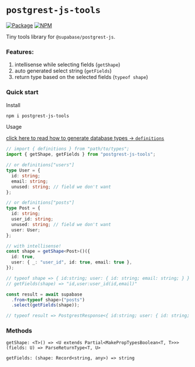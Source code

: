 # `postgrest-js-tools`

[![Package](https://img.shields.io/npm/v/postgrest-js-tools)](https://www.npmjs.com/package/postgrest-js-tools)
[![NPM](https://img.shields.io/npm/l/postgrest-js-tools)](https://opensource.org/licenses/ISC)

Tiny tools library for `@supabase/postgrest-js`.

### Features:

1. intellisense while selecting fields (`getShape`)
2. auto generated select string (`getFields`)
3. return type based on the selected fields (`typeof shape`)

### Quick start

Install

```bash
npm i postgrest-js-tools
```

Usage

[click here to read how to generate database types -> `definitions`](https://supabase.com/docs/reference/javascript/generating-types#generate-database-types-from-openapi-specification)

```ts
// import { definitions } from "path/to/types";
import { getShape, getFields } from "postgrest-js-tools";

// or definitions["users"]
type User = {
  id: string;
  email: string;
  unused: string; // field we don't want
};

// or definitions["posts"]
type Post = {
  id: string;
  user_id: string;
  unused: string; // field we don't want
  user: User;
};

// with intellisense!
const shape = getShape<Post>()({
  id: true,
  user: { _: "user_id", id: true, email: true },
});

// typeof shape => { id:string; user: { id: string; email: string; } }
// getFields(shape) => "id,user:user_id(id,email)"

const result = await supabase
  .from<typeof shape>("posts")
  .select(getFields(shape));

// typeof result => PostgrestResponse<{ id:string; user: { id: string; email: string; }>
```

### Methods

`getShape: <T>() => <U extends Partial<MakePropTypesBoolean<T, T>>>(fields: U) => ParseReturnType<T, U>`

`getFields: (shape: Record<string, any>) => string`
